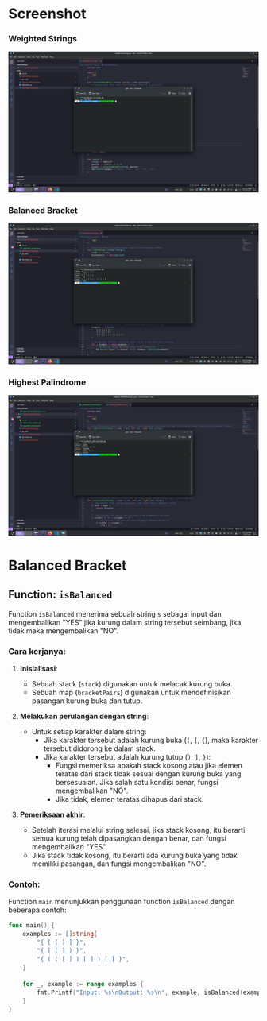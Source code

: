 # Screenshot

### Weighted Strings
![screenshot](assets/weighted_strings.png)

### Balanced Bracket
![screenshot](assets/balanced_bracket.png)

### Highest Palindrome
![screenshot](assets/highest_palindrome.png)

# Balanced Bracket

## Function: `isBalanced`

Function `isBalanced` menerima sebuah string `s` sebagai input dan mengembalikan "YES" jika kurung dalam string tersebut seimbang, jika tidak maka mengembalikan "NO".


### Cara kerjanya:

1. **Inisialisasi**:
   - Sebuah stack (`stack`) digunakan untuk melacak kurung buka.
   - Sebuah map (`bracketPairs`) digunakan untuk mendefinisikan pasangan kurung buka dan tutup.

2. **Melakukan perulangan dengan string**:
   - Untuk setiap karakter dalam string:
     - Jika karakter tersebut adalah kurung buka (`(`, `[`, `{`), maka karakter tersebut didorong ke dalam stack.
     - Jika karakter tersebut adalah kurung tutup (`)`, `]`, `}`):
       - Fungsi memeriksa apakah stack kosong atau jika elemen teratas dari stack tidak sesuai dengan kurung buka yang bersesuaian. Jika salah satu kondisi benar, fungsi mengembalikan "NO".
       - Jika tidak, elemen teratas dihapus dari stack.

3. **Pemeriksaan akhir**:
   - Setelah iterasi melalui string selesai, jika stack kosong, itu berarti semua kurung telah dipasangkan dengan benar, dan fungsi mengembalikan "YES".
   - Jika stack tidak kosong, itu berarti ada kurung buka yang tidak memiliki pasangan, dan fungsi mengembalikan "NO".

### Contoh:

Function `main` menunjukkan penggunaan function `isBalanced` dengan beberapa contoh:

```go
func main() {
    examples := []string{
        "{ [ ( ) ] }",
        "{ [ ( ] ) }",
        "{ ( ( [ ] ) [ ] ) [ ] }",
    }

    for _, example := range examples {
        fmt.Printf("Input: %s\nOutput: %s\n", example, isBalanced(example))
    }
}